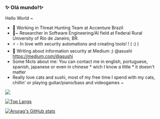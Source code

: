 ### ✨ Olá mundo!✨ 
Hello World ~

- 🔭 Working in Threat Hunting Team at Accenture Brazil 
- 🌱~ Researcher in Software Engineering/AI field at Federal Rural University of Rio de Janeiro, BR.
- ⚡ - In love with security automations and creating tools! ! ( :) ) 
- 💬  Writing about information security at Medium ;)  @asushi https://medium.com/@asushi
 - Some f4cts about me:  You can contact me in english, portuguese, spanish, japanese or even in chinese * wich I know a little * it doesn't matter 
 - Really love cats and sushi, most of my free time I spend with my cats, chillin' or playing guitar/piano/bass and videogames ~
 

<img src="https://i.pinimg.com/originals/39/51/1e/39511e13b8e27e38575f005adc17c52c.gif"></img>

[![Top Langs](https://github-readme-stats.vercel.app/api/top-langs/?username=claudia-sushicat&layout=compact&theme=synthwave)](https://github.com/anuraghazra/github-readme-stats)

[![Anurag's GitHub stats](https://github-readme-stats.vercel.app/api?username=claudia-sushicat&theme=synthwave)](https://github.com/anuraghazra/github-readme-stats)

